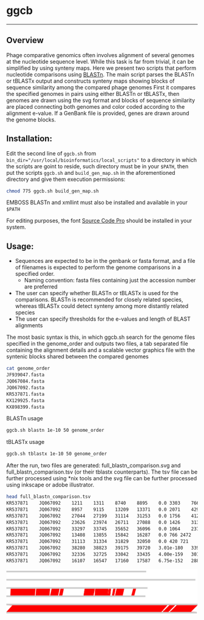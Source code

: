 ggcb
==============
--------------
Overview
--------
Phage comparative genomics often involves alignment of several genomes at the nucleotide sequence level.
While this task is far from trivial, it can be simplified by using synteny maps.
Here we present two scripts that perform nucleotide comparisons using [BLASTn](https://pubmed.ncbi.nlm.nih.gov/10890397/).
The main script parses the BLASTn or tBLASTx output and constructs synteny maps showing blocks of sequence similarity among the compared phage genomes
First it compares the specified genomes in pairs using either BLASTn or tBLASTx, then genomes are drawn using the svg format and blocks of sequence similarity are placed connecting both genomes and color coded according to the alignment e-value. If a GenBank file is provided, genes are drawn around the genome blocks.

**Installation**:
-----------------
Edit the second line of `ggcb.sh` from `bin_dir="/usr/local/bioinformatics/local_scripts"` to a directory in which the scripts are goint to reside, such directory must be in your `$PATH`, then put the scripts `ggcb.sh` and `build_gen_map.sh` in the aforementioned directory and give them execution permissions:
```bash
chmod 775 ggcb.sh build_gen_map.sh
```

EMBOSS BLASTn and xmllint must also be installed and available in your `$PATH`

For editing purposes, the font [Source Code Pro](https://fonts.google.com/specimen/Source+Code+Pro) should be installed in your system.

**Usage**:
----------
* Sequences are expected to be in the genbank or fasta format, and a file of filenames is expected to perform the genome comparisons in a specified order.
  * Naming convention: fasta files containing just the accession number are preferred
* The user can specify whether BLASTn or tBLASTx is used for the comparisons. BLASTn is recommended for closely related species, whereas tBLASTx could detect synteny among more distantly related species
* The user can specify thresholds for the e-values and length of BLAST alignments

The most basic syntax is this, in which ggcb.sh search for the genome files specified in the genome_order and outputs two files, a tab separated file containing the alignment details and a scalable vector graphics file with the syntenic blocks shared between the compared genomes

```bash
cat genome_order
JF939047.fasta
JQ067084.fasta
JQ067092.fasta
KR537871.fasta
KX129925.fasta
KX898399.fasta
```

BLASTn usage
```bash
ggcb.sh blastn 1e-10 50 genome_order
```
tBLASTx usage
```bash
ggcb.sh tblastx 1e-10 50 genome_order
```

After the run, two files are generated: full_blastn_comparison.svg and full_blastn_comparison.tsv (or their tblastx counterparts). The tsv file can be further processed using *nix tools and the svg file can be further processed using inkscape or adobe illustrator.

```bash
head full_blastn_comparison.tsv
KR537871	JQ067092	1211	1311	8740	8895	0.0	3303	7661
KR537871	JQ067092	8957	9115	13209	13371	0.0	2071	4297
KR537871	JQ067092	27044	27199	31114	31253	0.0	1756	4122
KR537871	JQ067092	23626	23974	26711	27088	0.0	1426	3138
KR537871	JQ067092	33297	33745	35652	36096	0.0	1064	2373
KR537871	JQ067092	13408	13855	15842	16287	0.0	766	2472
KR537871	JQ067092	31113	31334	31829	32050	0.0	420	721
KR537871	JQ067092	38280	38823	39175	39720	3.01e-180	339	917
KR537871	JQ067092	32336	32725	33042	33435	4.00e-159	301	725
KR537871	JQ067092	16107	16547	17160	17587	6.75e-152	288	1071
```

![synteny_map](examples/full_blastn_comparison.svg)
